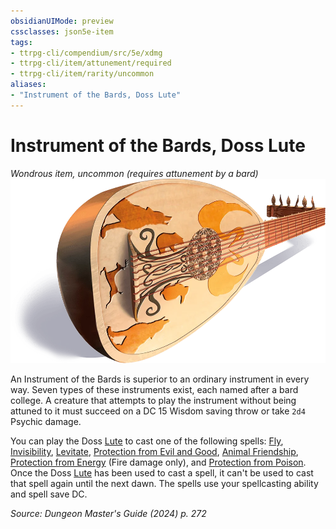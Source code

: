 ```yaml
---
obsidianUIMode: preview
cssclasses: json5e-item
tags:
- ttrpg-cli/compendium/src/5e/xdmg
- ttrpg-cli/item/attunement/required
- ttrpg-cli/item/rarity/uncommon
aliases: 
- "Instrument of the Bards, Doss Lute"
---
```

# Instrument of the Bards, Doss Lute
*Wondrous item, uncommon (requires attunement by a bard)*  
![](Misc%20Files/CLI/compendium/items/img/doss-lute.webp#right)


An Instrument of the Bards is superior to an ordinary instrument in every way. Seven types of these instruments exist, each named after a bard college. A creature that attempts to play the instrument without being attuned to it must succeed on a DC 15 Wisdom saving throw or take `2d4` Psychic damage.

You can play the Doss [Lute](Misc%20Files/CLI/compendium/items/lute-xphb.md) to cast one of the following spells: [Fly](Misc%20Files/CLI/compendium/spells/fly-xphb.md), [Invisibility](Misc%20Files/CLI/compendium/spells/invisibility-xphb.md), [Levitate](Misc%20Files/CLI/compendium/spells/levitate-xphb.md), [Protection from Evil and Good](Misc%20Files/CLI/compendium/spells/protection-from-evil-and-good-xphb.md), [Animal Friendship](Misc%20Files/CLI/compendium/spells/animal-friendship-xphb.md), [Protection from Energy](Misc%20Files/CLI/compendium/spells/protection-from-energy-xphb.md) (Fire damage only), and [Protection from Poison](Misc%20Files/CLI/compendium/spells/protection-from-poison-xphb.md). Once the Doss [Lute](Misc%20Files/CLI/compendium/items/lute-xphb.md) has been used to cast a spell, it can't be used to cast that spell again until the next dawn. The spells use your spellcasting ability and spell save DC.

*Source: Dungeon Master's Guide (2024) p. 272*